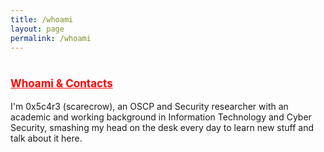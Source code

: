 ```yaml
---
title: /whoami
layout: page
permalink: /whoami
---
```

<style>
.center {
  display: block;
  margin-left: auto;
  margin-right: auto;
  width: 100%;
}
</style>
  
# <span style="color:red;font-size:17px;"><ins><b>Whoami & Contacts</b></ins></span>

I'm 0x5c4r3 (scarecrow), an OSCP and Security researcher with an academic and working background in Information Technology and Cyber Security, smashing my head on the desk every day to learn new stuff and talk about it here.

<br/>
<center>
<script>
  
if(/Android|webOS|iPhone|iPad|iPod|BlackBerry|IEMobile|Opera Mini/i.test(navigator.userAgent)){
// MOBILE
  document.write('<div>MOBILE</div>');
}else{
// DESKTOP
document.write('<div class="center" style="color:white;display:inline;">aaaaaaaaaaaaaaaaaaaaaaaaaaaaaaaaaaaaaaaaaaaaaaaaaaaaa</br>');
document.write('88888888888888888888888888888888888888888888888888888</br>');
document.write('8888//////////////88888888888888888888888888888888888</br>');
document.write('8888//////////////88888888888888888888888888888888888</br>');
document.write('8888//////////////88888888888888888888888888888888888</br>');
document.write('8888..............88888888888888888888888888888888888</br>');
document.write('88888888888888888888888888888888888888888888888888888</br>');
document.write('88888888888888888888888":::::"88888888888888888888888</br>');
document.write('888888888888888888888::;g0`0g;::888888888888888888888</br>');
document.write('88888888888888888888::dP``````b::88888888888888888888</br>');
document.write('88888888888888888888::|```````|::88888888888888888888</br>');
document.write('88888888888888888888;:Y```````P:;88( )888888888888888</br>');
document.write('888888888888888888888;:"80`08":;888888888888888888888</br>');
document.write('88888888888888888888888aa:::aa88888888888888888888888</br>');
document.write('88888888888888888888888888888888888888888888888888888</br>');
document.write('8888888888888////<a href="https://twitter.com/iamscarecrow1" style="color:red;">Twitter</a>/////8888888888888</br>');
document.write('8888888888888//////<a href="[https://twitter.com/iamscarecrow1](https://app.hackthebox.com/profile/144238)" style="color:red;">HTB</a>////////8888888888888</br>');
document.write('8888888888888////<a href="[https://twitter.com/iamscarecrow1](https://www.youtube.com/channel/UCcYc_cJZDhYXPm2hpM7ZqwA)" style="color:red;">YouTube</a>/////8888888888888</br>');
document.write('8888888888888////////////:::////////////8888888888888</br>');
document.write('8888888888888////////////:::////////////8888888888888</br>');
document.write('88888888888888888888888888a88888888888888888888888888</br>');
document.write('"""""""""""""""""""` `"""""""""` `"""""""""""""""""""</br></div>');
}
</script>
</center>

